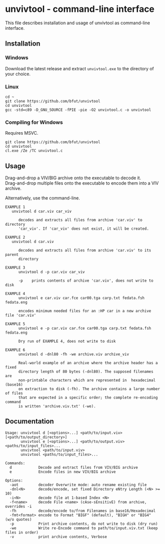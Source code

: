 # unvivtool - command-line interface
This file describes installation and usage of unvivtool as command-line interface.

## Installation
### Windows
Download the latest release and extract ```unvivtool.exe``` to the directory of your choice.

### Linux
```
cd ~
git clone https://github.com/bfut/unvivtool
cd unvivtool
gcc -std=c89 -D_GNU_SOURCE -fPIE -pie -O2 unvivtool.c -o unvivtool
```
### Compiling for Windows
Requires MSVC.
```
git clone https://github.com/bfut/unvivtool
cd unvivtool
cl.exe /Ze /TC unvivtool.c
```
## Usage
Drag-and-drop a VIV/BIG archive onto the executable to decode it.<br>
Drag-and-drop multiple files onto the executable to encode them into a VIV archive.

Alternatively, use the command-line.
```
EXAMPLE 1
   unvivtool d car.viv car_viv

      decodes and extracts all files from archive 'car.viv' to directory
      'car_viv'. If 'car_viv' does not exist, it will be created.

EXAMPLE 2
   unvivtool d car.viv

      decodes and extracts all files from archive 'car.viv' to its parent
      directory

EXAMPLE 3
      unvivtool d -p car.viv car_viv

      -p    prints contents of archive 'car.viv', does not write to disk

EXAMPLE 4
      unvivtool e car.viv car.fce car00.tga carp.txt fedata.fsh fedata.eng

      encodes minimum needed files for an :HP car in a new archive file 'car.viv'

EXAMPLE 5
      unvivtool e -p car.viv car.fce car00.tga carp.txt fedata.fsh fedata.eng

      Dry run of EXAMPLE 4, does not write to disk

EXAMPLE 6
      unvivtool d -dnl80 -fh -we archive.viv archive_viv

      Real-world example of an archive where the archive header has a fixed
      directory length of 80 bytes (-dnl80). The supposed filenames are
      non-printable characters which are represented in  hexadecimal (base16)
      on extraction to disk (-fh). The archive contains a large number of files
      that are expected in a specific order; the complete re-encoding command
      is written 'archive.viv.txt' (-we).
```

## Documentation
```
Usage: unvivtool d [<options>...] <path/to/input.viv> [<path/to/output_directory>]
       unvivtool e [<options>...] <path/to/output.viv> <paths/to/input_files>...
       unvivtool <path/to/input.viv>
       unvivtool <paths/to/input_files>...

Commands:
  d            Decode and extract files from VIV/BIG archive
  e            Encode files in new VIV/BIG archive

Options:
  -aot         decoder Overwrite mode: auto rename existing file
  -dnl<N>      decode/encode, set fixed Directory eNtry Length (<N> >= 10)
  -i<N>        decode file at 1-based Index <N>
  -f<name>     decode File <name> (cAse-sEnsitivE) from archive, overrides -i
  -fh          decode/encode to/from Filenames in base16/Hexadecimal
  -fmt<format> encode to Format "BIGF" (default), "BIGH" or "BIG4" (w/o quotes)
  -p           Print archive contents, do not write to disk (dry run)
  -we          Write re-Encode command to path/to/input.viv.txt (keep files in order)
  -v           print archive contents, Verbose
```
